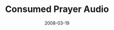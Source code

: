 ---
layout: music 
title: "Consumed Prayer Audio"
date: 2008-03-19 
description: "This is a greatly condensed version of the Consumed Prayer Experience audio. It is about twenty minutes long and is designed to help you engage with God on your commute, while you work out, on a walk, or whenever you'd like."
audio: "http://s3.amazonaws.com/crossroads-media/music/audio/consumedprayer.mp3"
audio-duration: "20:30"
tag: 
 - consumed
 - prayer
src: "http://s3.amazonaws.com/crossroads-media/images/DefaultVideoImage.jpg"
---